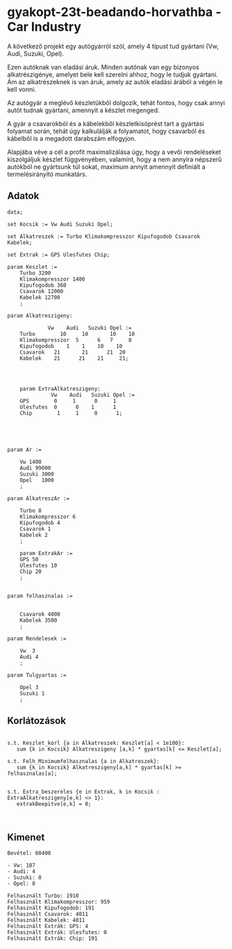 # gyakopt-23t-beadando-horvathba - Car Industry

A következő projekt egy autógyárról szól, amely 4 típust tud gyártani (Vw, Audi, Suzuki, Opel).

 Ezen autóknak van eladási áruk.
Minden autónak van egy bizonyos alkatrészigénye, amelyet bele kell szerelni ahhoz, hogy le tudjuk gyártani. Ám az alkatrészeknek is van áruk, amely az autók eladási árából a végén le kell vonni.

Az autógyár a meglévő készletükből dolgozik, tehát fontos, hogy csak annyi autót tudnak  gyártani, amennyit a készlet megenged.

A gyár a csavarokból és a kábelekből készletkisöprést tart a gyártási folyamat során, tehát úgy kalkulálják a folyamatot, hogy csavarból és kábelből is a megadott darabszám elfogyjon.

Alapjába véve a cél a profit maximalizálása úgy, hogy a vevői rendeléseket kiszolgáljuk készlet függvényében, valamint, hogy a nem annyira népszerű autókból ne gyártsunk túl sokat, maximum annyit amennyit definiált a termelésirányító munkatárs.

  ## Adatok

```
data;

set Kocsik := Vw Audi Suzuki Opel;

set Alkatreszek := Turbo Klimakompresszor Kipufogodob Csavarok Kabelek;

set Extrak := GPS Ulesfutes Chip;

param Keszlet :=
    Turbo 3200
    Klimakompresszor 1400
    Kipufogodob 360
    Csavarok 12000
    Kabelek 12700
    ;

param Alkatreszigeny:

             Vw    Audi   Suzuki Opel :=
    Turbo        10     10       10    10
    Klimakompresszor  5      6   7     8
    Kipufogodob    1    1    10    10
    Csavarok   21       21      21  20
    Kabelek    21      21    21     21;
    
    
    
    
    param ExtraAlkatreszigeny:
              Vw    Audi   Suzuki Opel :=
    GPS        0     1      0     1
    Ulesfutes  0      0    1      1
    Chip        1     1     0      1;
    
    
    
    

param Ar :=

    Vw 1400
    Audi 99000
    Suzuki 3000
    Opel   1000
    ;

param AlkatreszAr :=

    Turbo 8
    Klimakompresszor 6
    Kipufogodob 4
    Csavarok 1
    Kabelek 2
    ;
    
    param ExtrakAr :=
    GPS 50
    Ulesfutes 10
    Chip 20
    ;
    

param felhasznalas :=

    
    Csavarok 4000
    Kabelek 3500
    ;

param Rendelesek :=

    Vw  3
    Audi 4
    ;

param Tulgyartas :=

    Opel 3
    Suzuki 1	
    ;
```

 ## Korlátozások

 ```

s.t. Keszlet_korl {a in Alkatreszek: Keszlet[a] < 1e100}:
	sum {k in Kocsik} Alkatreszigeny [a,k] * gyartas[k] <= Keszlet[a];
    
s.t. Felh_Minimumfelhasznalas {a in Alkatreszek}:
    sum {k in Kocsik} Alkatreszigeny[a,k] * gyartas[k] >= felhasznalas[a];
    
    
s.t. Extra_beszereles {e in Extrak, k in Kocsik : ExtraAlkatreszigeny[e,k] <> 1}:
    extrakBeepitve[e,k] = 0;
    


```
## Kimenet

```
Bevétel: 60400

- Vw: 187
- Audi: 4
- Suzuki: 0
- Opel: 0

Felhasznált Turbo: 1910
Felhasznált Klimakompresszor: 959
Felhasznált Kipufogodob: 191
Felhasznált Csavarok: 4011
Felhasznált Kabelek: 4011
Felhasznált Extrák: GPS: 4
Felhasznált Extrák: Ulesfutes: 0
Felhasznált Extrák: Chip: 191

```


